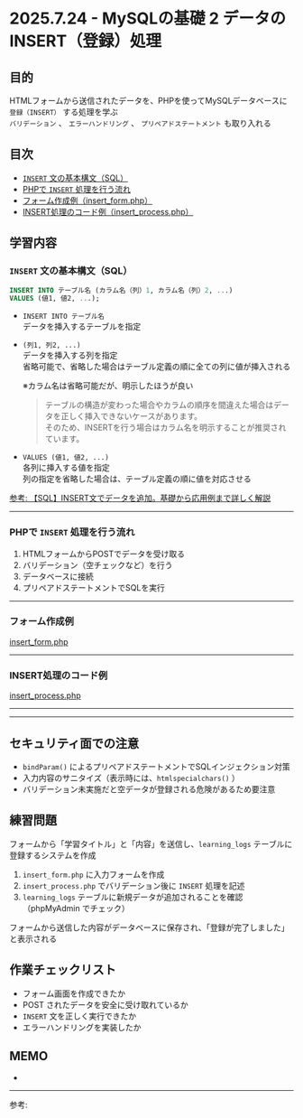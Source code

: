 # 2025.7.24 - MySQLの基礎 2 データのINSERT（登録）処理

## 目的

HTMLフォームから送信されたデータを、PHPを使ってMySQLデータベースに `登録（INSERT）` する処理を学ぶ  
`バリデーション` 、 `エラーハンドリング` 、 `プリペアドステートメント` も取り入れる  

## 目次

- [`INSERT` 文の基本構文（SQL）](#1)
- [PHPで `INSERT` 処理を行う流れ](#2)
- [フォーム作成例（insert_form.php）](#3)
- [INSERT処理のコード例（insert_process.php）](#4)

## 学習内容

<a id="1"></a>

### `INSERT` 文の基本構文（SQL）

```sql
INSERT INTO テーブル名 (カラム名（列）1, カラム名（列）2, ...) 
VALUES (値1, 値2, ...);
```
- `INSERT INTO テーブル名`  
データを挿入するテーブルを指定  
- `(列1, 列2, ...)`  
データを挿入する列を指定  
省略可能で、省略した場合はテーブル定義の順に全ての列に値が挿入される  

    ※カラム名は省略可能だが、明示したほうが良い  
    >テーブルの構造が変わった場合やカラムの順序を間違えた場合はデータを正しく挿入できないケースがあります。  
    そのため、INSERTを行う場合はカラム名を明示することが推奨されています。  

- `VALUES (値1, 値2, ...)`  
各列に挿入する値を指定  
列の指定を省略した場合は、テーブル定義の順に値を対応させる  

[参考: 【SQL】INSERT文でデータを追加。基礎から応用例まで詳しく解説](https://techmania.jp/blog/sql-insert/)  

---
<a id="2"></a>

### PHPで `INSERT` 処理を行う流れ

1. HTMLフォームからPOSTでデータを受け取る
2. バリデーション（空チェックなど）を行う
3. データベースに接続
4. プリペアドステートメントでSQLを実行

---
<a id="3"></a>

### フォーム作成例

[insert_form.php](./insert_form.php)  



---
<a id="4"></a>

### INSERT処理のコード例

[insert_process.php](./insert_process.php)  



---
---
## セキュリティ面での注意

- `bindParam()` によるプリペアドステートメントでSQLインジェクション対策
- 入力内容のサニタイズ（表示時には、`htmlspecialchars()` ）  
- バリデーション未実施だと空データが登録される危険があるため要注意

## 練習問題 

フォームから「学習タイトル」と「内容」を送信し、`learning_logs` テーブルに登録するシステムを作成  

1. `insert_form.php` に入力フォームを作成  
2. `insert_process.php` でバリデーション後に `INSERT` 処理を記述  
3. `learning_logs` テーブルに新規データが追加されることを確認（phpMyAdmin でチェック）  

フォームから送信した内容がデータベースに保存され、「登録が完了しました」と表示される  

## 作業チェックリスト

- フォーム画面を作成できたか
- POST されたデータを安全に受け取れているか
- `INSERT` 文を正しく実行できたか
- エラーハンドリングを実装したか

## MEMO

- 

---

参考: []()
